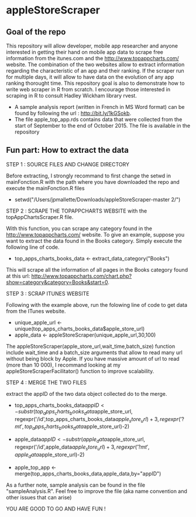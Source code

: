 # appleStoreScraper

## Goal of the repo

This repository will allow developer, mobile app researcher and anyone interested in getting their hand on mobile app data to scrape free information from the itunes.com and the http://www.topappcharts.com/ website. The combination of the two websites allow to extract information regarding the characteristic of an app and their ranking. If the scraper run for multiple days, it will allow to have data on the evolution of any app ranking thorought time. This repository goal is also to demonstrate how to write web scraper in R from scratch. I encourage those interested in scraping in R to consult Hadley Wickham library rvest.

* A sample analysis report (written in French in MS Word format) can be found by following the url : http://bit.ly/1kGSokb.
* The file apple_top_app.rds contains data that were collected from the start of September to the end of October 2015. The file is available in the repository

## Fun part: How to extract the data

STEP 1 : SOURCE FILES AND CHANGE DIRECTORY

Before extracting, I strongly recommand to first change the setwd in mainFonction.R with the path where you have downloaded the repo and execute the mainFonction.R files

* setwd("/Users/jpmallette/Downloads/appleStoreScraper-master 2/")

STEP 2 : SCRAPE THE TOPAPPCHARTS WEBSITE with the topAppChartsScraper.R file.

With this function, you can scrape any category found in the http://www.topappcharts.com/ website.
To give an example, suppose you want to extract the data found in the Books category. Simply execute the following 
line of code. 

* top_apps_charts_books_data <- extract_data_category("Books")

This will scrape all the information of all pages in the Books category found at this 
url: http://www.topappcharts.com/chart.php?show=category&category=Books&start=0.

STEP 3 : SCRAP ITUNES WEBSITE 

Following with the example above, run the folowing line of code to get data from the ITunes website.
* unique_apple_url <- unique(top_apps_charts_books_data$apple_store_url)
* apple_data <- appleStoreScraper(unique_apple_url,30,100)

The appleStoreScraper(apple_store_url,wait_time,batch_size) function include wait_time and a batch_size arguments that allow to read many url without being block by Apple. If you have massive amount of url to read (more than 10 000), I recommand looking at my appleStoreScraperFacilitator() function to improve scalability. 

STEP 4 : MERGE THE TWO FILES

extract the appID of the two data object collected do to the  merge.

* top_apps_charts_books_data$appID <-substr(top_apps_charts_books_data$apple_store_url,
                                           regexpr('/id',top_apps_charts_books_data$apple_store_url)
                                           +3,regexpr('?mt',top_apps_charts_books_data$apple_store_url)-2)

* apple_data$appID <- substr(apple_data$apple_store_url,
                           regexpr('/id',apple_data$apple_store_url)
                           +3,regexpr('?mt',apple_data$apple_store_url)-2)
                           
* apple_top_app <-merge(top_apps_charts_books_data,apple_data,by="appID")

As a further note, sample analysis can be found in the file "sampleAnalysis.R". Feel free to improve the file (aka name convention and other issues that can arise)

YOU ARE GOOD TO GO AND HAVE FUN ! 

